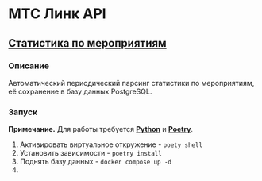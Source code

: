 # МТС Линк API

## [Статистика по мероприятиям](https://help.mts-link.ru/ru/articles/3149503-%D0%B2%D1%8B%D0%B3%D1%80%D1%83%D0%B7%D0%B8%D1%82%D1%8C-%D1%81%D1%82%D0%B0%D1%82%D0%B8%D1%81%D1%82%D0%B8%D0%BA%D1%83-%D0%BF%D0%BE-%D0%BC%D0%B5%D1%80%D0%BE%D0%BF%D1%80%D0%B8%D1%8F%D1%82%D0%B8%D1%8F%D0%BC)

### Описание
Автоматический периодический парсинг статистики по мероприятиям, её сохранение в базу данных PostgreSQL.

### Запуск

**Примечание.** Для работы требуется **[Python](https://www.python.org/downloads/)** и **[Poetry](https://python-poetry.org/docs/)**.

1. Активировать виртуальное откружение - `poety shell`
2. Установить зависимости - `poetry install`
3. Поднять базу данных - `docker compose up -d`
4. 
